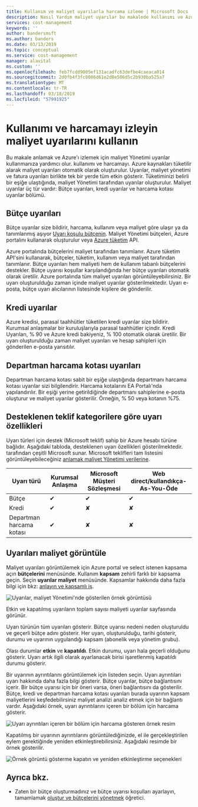 ```yaml
---
title: Kullanım ve maliyet uyarılarla harcama izleme | Microsoft Docs
description: Nasıl Yardım maliyet uyarılar bu makalede kullanımı ve Azure maliyet Yönetimi'nde harcamayı izleyin.
services: cost-management
keywords: ''
author: bandersmsft
ms.author: banders
ms.date: 03/13/2019
ms.topic: conceptual
ms.service: cost-management
manager: alavital
ms.custom: ''
ms.openlocfilehash: feb7fcdd9005ef131acadfc63defbe4caeaca014
ms.sourcegitcommit: 2d0fb4f3fc8086d61e2d8e506d5c2b930ba525a7
ms.translationtype: MT
ms.contentlocale: tr-TR
ms.lasthandoff: 03/18/2019
ms.locfileid: "57991925"
---
```

# <a name="use-cost-alerts-to-monitor-usage-and-spending"></a>Kullanımı ve harcamayı izleyin maliyet uyarılarını kullanın

Bu makale anlamak ve Azure'ı izlemek için maliyet Yönetimi uyarılar kullanmanıza yardımcı olur. kullanımı ve harcamayı. Azure kaynakları tüketilir alarak maliyet uyarıları otomatik olarak oluşturulur. Uyarılar, maliyet yönetimi ve fatura uyarıları birlikte tek bir yerde tüm etkin gösterir. Tüketiminizi belirli bir eşiğe ulaştığında, maliyet Yönetimi tarafından uyarılar oluşturulur. Maliyet uyarılar üç tür vardır: Bütçe uyarıları, kredi uyarılar ve harcama kotası uyarılar bölümü.

## <a name="budget-alerts"></a>Bütçe uyarıları

Bütçe uyarılar size bildirir, harcama, kullanım veya maliyet göre ulaşır ya da tanımlanmış aşıyor [Uyarı koşulu bütçenin](tutorial-acm-create-budgets.md). Maliyet Yönetimi bütçeleri, Azure portalını kullanarak oluşturulur veya [Azure tüketim](https://docs.microsoft.com/rest/api/consumption) API.

Azure portalında bütçelerini maliyet tarafından tanımlanır. Azure tüketim API'sini kullanarak, bütçeler, tüketim, kullanım veya maliyet tarafından tanımlanır. Bütçe uyarıları hem maliyeti hem de kullanım tabanlı bütçelerini destekler. Bütçe uyarısı koşullar karşılandığında her bütçe uyarıları otomatik olarak üretilir. Azure portalında tüm maliyet uyarıları görüntüleyebilirsiniz. Bir uyarı oluşturulduğu zaman içinde maliyet uyarılar gösterilmektedir. Uyarı e-posta, bütçe uyarı alıcılarının listesinde kişilere de gönderilir.

## <a name="credit-alerts"></a>Kredi uyarılar

Azure kredisi, parasal taahhütler tüketilen kredi uyarılar size bildirir. Kurumsal anlaşmalar bir kuruluşlarıyla parasal taahhütler içindir. Kredi Uyarıları, % 90 ve Azure kredi bakiyeniz, % 100 otomatik olarak üretilir. Bir uyarı oluşturulduğu zaman maliyet uyarıları ve hesap sahipleri için gönderilen e-posta yansıtılır.

## <a name="department-spending-quota-alerts"></a>Departman harcama kotası uyarıları

Departman harcama kotası sabit bir eşiğe ulaştığında departmanı harcama kotası uyarılar sizi bilgilendirir. Harcama kotalarını EA Portalı'nda yapılandırılır. Bir eşiği yerine getirildiğinde departmanı sahiplerine e-posta oluşturur ve maliyet uyarılar gösterilir. Örneğin, % 50 veya kotanın %75.

## <a name="supported-alert-features-by-offer-categories"></a>Desteklenen teklif kategorilere göre uyarı özellikleri

Uyarı türleri için destek (Microsoft teklif) sahip bir Azure hesabı türüne bağlıdır. Aşağıdaki tabloda, desteklenen uyarı özellikleri gösterilmektedir. tarafından çeşitli Microsoft sunar. Microsoft teklifleri tam listesini görüntüleyebileceğiniz [anlamak maliyet Yönetimi verilerine](understand-cost-mgt-data.md).

| Uyarı türü | Kurumsal Anlaşma | Microsoft Müşteri Sözleşmesi | Web direct/kullandıkça-As-You-Öde |
|---|---|---|---|
| Bütçe | ✔ | ✔ | ✔ |
| Kredi | ✔ |✘ | ✘ |
| Departman harcama kotası | ✔ | ✘ | ✘ |



## <a name="view-cost-alerts"></a>Uyarıları maliyet görüntüle

Maliyet uyarıları görüntülemek için Azure portal ve select istenen kapsama açın **bütçelerini** menüsünde. Kullanım **kapsam** zehirli farklı bir kapsama geçin. Seçin **uyarılar maliyet** menüsünde. Kapsamlar hakkında daha fazla bilgi için bkz: [anlayın ve kapsamlı iş](understand-work-scopes.md).

![Uyarılar, maliyet Yönetimi'nde gösterilen örnek görüntüsü](./media/cost-mgt-alerts-monitor-usage-spending/budget-alerts-fullscreen.png)

Etkin ve kapatılmış uyarıların toplam sayısı maliyeti uyarılar sayfasında görünür.

Uyarı türünün tüm uyarıları gösterir. Bütçe uyarısı nedeni neden oluşturuldu ve geçerli bütçe adını gösterir. Her uyarı, oluşturulduğu, tarihi gösterir, durumu ve uyarının uygulandığı kapsam (abonelik veya yönetim grubu).

Olası durumlar **etkin** ve **kapatıldı**. Etkin durumu, uyarı hala geçerli olduğunu gösterir. Uyarı artık ilgili olarak ayarlanacak birisi işaretlenmiş kapatıldı durumu gösterir.

Bir uyarının ayrıntılarını görüntülemek için listeden seçin. Uyarı ayrıntıları uyarı hakkında daha fazla bilgi gösterir. Bütçe uyarılar, bütçe bağlantısını içerir. Bir bütçe uyarısı için bir öneri varsa, öneri bağlantısını da gösterilir. Bütçe, kredi ve departman harcama kotası uyarıları burada uyarının kapsam maliyetlerini keşfedebilirsiniz maliyet analizi analiz etmek için bir bağlantı vardır. Aşağıdaki örnek, uyarı ayrıntılarını içeren bir bölüm için harcama gösterir.

![Uyarı ayrıntıları içeren bir bölüm için harcama gösteren örnek resim](./media/cost-mgt-alerts-monitor-usage-spending/dept-spending-selected-with-credits.png)

Kapatılmış bir uyarının ayrıntılarını görüntülediğinizde, el ile gerçekleştirilen eylem gerektiğinde yeniden etkinleştirebilirsiniz. Aşağıdaki resimde bir örnek gösterilir.

![Örnek görüntü gösterme kapatın ve yeniden etkinleştirme seçenekleri](./media/cost-mgt-alerts-monitor-usage-spending/Dismiss-reactivate-options.png)

## <a name="see-also"></a>Ayrıca bkz.

- Zaten bir bütçe oluşturmadınız ve bütçe uyarısı koşulları ayarlayın, tamamlamak [oluştur ve bütçelerini yönetmek](tutorial-acm-create-budgets.md) öğretici.
